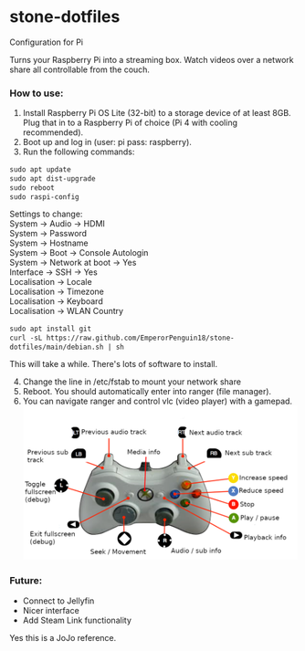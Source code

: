 # stone-dotfiles
Configuration for Pi

Turns your Raspberry Pi into a streaming box. Watch videos over a network share all controllable from the couch.

### How to use:
1. Install Raspberry Pi OS Lite (32-bit) to a storage device of at least 8GB. Plug that in to a Raspberry Pi of choice (Pi 4 with cooling recommended).
2. Boot up and log in (user: pi pass: raspberry).
3. Run the following commands:
```
sudo apt update
sudo apt dist-upgrade
sudo reboot
sudo raspi-config
```
Settings to change:  
System -> Audio -> HDMI  
System -> Password  
System -> Hostname  
System -> Boot -> Console Autologin  
System -> Network at boot -> Yes  
Interface -> SSH -> Yes  
Localisation -> Locale  
Localisation -> Timezone  
Localisation -> Keyboard  
Localisation -> WLAN Country
```
sudo apt install git
curl -sL https://raw.github.com/EmperorPenguin18/stone-dotfiles/main/debian.sh | sh
```
This will take a while. There's lots of software to install.

4. Change the line in /etc/fstab to mount your network share
5. Reboot. You should automatically enter into ranger (file manager).
6. You can navigate ranger and control vlc (video player) with a gamepad.
![alt text](https://raw.githubusercontent.com/EmperorPenguin18/stone-dotfiles/main/diagram.png)

### Future:
- Connect to Jellyfin
- Nicer interface
- Add Steam Link functionality

Yes this is a JoJo reference.
